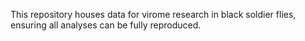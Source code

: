 This repository houses data for virome research in black soldier flies, ensuring all analyses can be fully reproduced.
